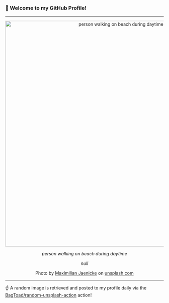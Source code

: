 ### 👋 Welcome to my GitHub Profile!

----

<div align="center">
  <img width="720" src="https://images.unsplash.com/photo-1611679448046-87e34ebb3366?crop=entropy&cs=tinysrgb&fit=max&fm=jpg&ixid=M3w1NTI0OTR8MHwxfHJhbmRvbXx8fHx8fHx8fDE3MTc5MTMzNzF8&ixlib=rb-4.0.3&q=80&w=1080" alt="person walking on beach during daytime">
  
  <em>person walking on beach during daytime</em>
  
  <em>null</em>
  
  Photo by [Maximilian Jaenicke](http://rawimage.de) on [unsplash.com](https://unsplash.com/)
</div>

----

☝️ A random image is retrieved and posted to my profile daily via the [BagToad/random-unsplash-action](https://github.com/BagToad/random-unsplash-action) action!
